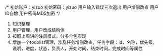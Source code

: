 /*
    初始账户：yizuo
    初始密码：yizuo
    用户输入错误三次退出
    用户增删改查
    用户ID自增
    用户密码MD5加密
*/


1. 知识整理
2. 用户管理，用户改成结构体
3. 按照上周讲的注册模式，分多个包实现
4. 增加一个todolist管理，涉及任务增删改查，任务字段：id，名称，优先级，说明，进度，状态，负责人，开始时间，结束时间，完成时间等属性
